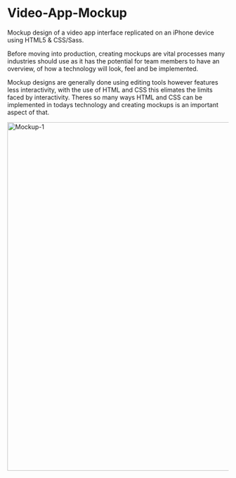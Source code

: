 # Video-App-Mockup

Mockup design of a video app interface replicated on an iPhone device using HTML5 & CSS/Sass. 

Before moving into production, creating mockups are vital processes many industries should use as it has the potential for team members to have an overview, 
of how a technology will look, feel and be implemented. 

Mockup designs are generally done using editing tools however features less interactivity, with the use of HTML and CSS this elimates the limits faced by interactivity.
Theres so many ways HTML and CSS can be implemented in todays technology and creating mockups is an important aspect of that.


<img width="791" alt="Mockup-1" src="https://user-images.githubusercontent.com/87822768/146782236-93928537-5798-4030-b26e-65067d355af2.PNG">
